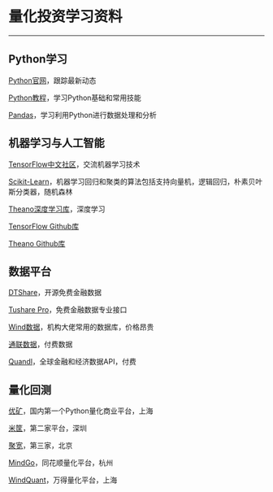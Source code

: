 # 量化投资学习资料

---------



## Python学习

[Python官网](https://www.python.org/)，跟踪最新动态

[Python教程](https://www.runoob.com/python/python-tutorial.html)，学习Python基础和常用技能

[Pandas](https://github.com/pandas-dev/pandas)，学习利用Python进行数据处理和分析


## 机器学习与人工智能

[TensorFlow中文社区](http://www.tensorfly.cn/)，交流机器学习技术

[Scikit-Learn](https://scikit-learn.org/stable/index.html)，机器学习回归和聚类的算法包括支持向量机，逻辑回归，朴素贝叶斯分类器，随机森林

[Theano深度学习库](http://deeplearning.net/software/theano/)，深度学习 


[TensorFlow Github库](https://github.com/Theano/Theano)

[Theano Github库 ](http://deeplearning.net/software/theano/)


## 数据平台

[DTShare](http://dt-share.com)，开源免费金融数据

[Tushare Pro](https://tushare.pro)，免费金融数据专业接口

[Wind数据](http://www.wind.com.cn)，机构大佬常用的数据库，价格昂贵

[通联数据](http://www.datayes.com)，付费数据

[Quandl](https://www.quandl.com)，全球金融和经济数据API，付费 



## 量化回测

[优矿](http://uqer.io)，国内第一个Python量化商业平台，上海

[米筐](http://www.ricequant.com)，第二家平台，深圳

[聚宽](http://www.joinquant.com)，第三家，北京

[MindGo](http://quant.10jqka.com.cn/platform/html/home.html)，同花顺量化平台，杭州

[WindQuant](http://www.wdquant.com)，万得量化平台，上海



